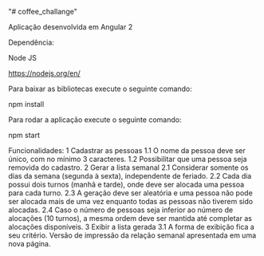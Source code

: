 "# coffee_challange" 


Aplicação desenvolvida em Angular 2
 
Dependência: 
 
Node JS
 
https://nodejs.org/en/
 

Para baixar as bibliotecas execute o seguinte comando:
 
npm install
 
Para rodar a aplicação execute o seguinte comando:
 
npm start


Funcionalidades:
1 Cadastrar as pessoas
1.1 O nome da pessoa deve ser único, com no mínimo 3 caracteres.
1.2 Possibilitar que uma pessoa seja removida do cadastro.
2 Gerar a lista semanal
2.1 Considerar somente os dias da semana (segunda à sexta), independente de
feriado.
2.2 Cada dia possui dois turnos (manhã e tarde), onde deve ser alocada uma
pessoa para cada turno.
2.3 A geração deve ser aleatória e uma pessoa não pode ser alocada mais de
uma vez enquanto todas as pessoas não tiverem sido alocadas.
2.4 Caso o número de pessoas seja inferior ao número de alocações (10
turnos), a mesma ordem deve ser mantida até completar as alocações
disponíveis.
3 Exibir a lista gerada
3.1 A forma de exibição fica a seu critério.
Versão de impressão da relação semanal apresentada em uma nova
página.
